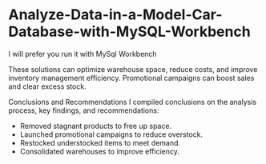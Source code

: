 # Analyze-Data-in-a-Model-Car-Database-with-MySQL-Workbench

I will prefer you run it with MySql Workbench

These solutions can optimize warehouse space, reduce costs, and improve inventory management efficiency. Promotional campaigns can boost sales and clear excess stock.


Conclusions and Recommendations
I compiled conclusions on the analysis process, key findings, and recommendations:
- Removed stagnant products to free up space.
- Launched promotional campaigns to reduce overstock.
- Restocked understocked items to meet demand.
- Consolidated warehouses to improve efficiency.


